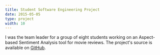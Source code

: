 ```yaml
---
title: Student Software Engineering Project
date: 2015-05-05
type: project
width: 10
---
```

I was the team leader for a group of eight students working on an Aspect-based Sentiment Analysis tool for movie reviews. The project's source is available on [GitHub](https://github.com/charlieegan3/rescore).
